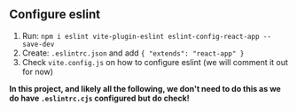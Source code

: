 ## Configure eslint

1. Run: `npm i eslint vite-plugin-eslint eslint-config-react-app --save-dev`
2. Create: `.eslintrc.json` and add `{ "extends": "react-app" }`
3. Check `vite.config.js` on how to configure eslint (we will comment it out for now)

**In this project, and likely all the following, we don't need to do this as we do have `.eslintrc.cjs` configured but do check!**
